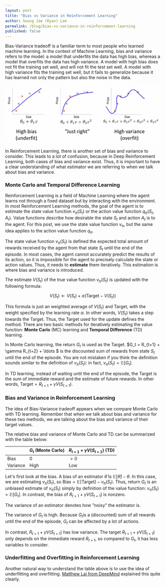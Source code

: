 ```yaml
---
layout: post
title: "Bias vs Variance in Reinforcement Learning"
author: Seung Jae (Ryan) Lee
permalink: /blog/bias-vs-variance-in-reinforcement-learning
published: false
---
```


Bias-Variance tradeoff is a familiar term to most people who learned machine learning. In the context of Machine Learning, bias and variance refers to the model: a model that underfits the data has high bias, whereas a model that overfits the data has high variance. A model with high bias does not fit the training set well, and will not fit the test set well. A model with high variance fits the training set well, but it fails to generalize because it has learned not only the pattern but also the noise in the data.

![Bias vs. Variance in Andrew Ng's Coursera course](underfit_right_overfit.png)

In Reinforcement Learning, there is another set of bias and variance to consider. This leads to a lot of confusion, because in Deep Reinforcement Learning, both cases of bias and variance exist. Thus, it is important to have a clear understanding of what estimator we are referring to when we talk about bias and variance.

### Monte Carlo and Temporal Difference Learning

Reinforcement Learning is a field of Machine Learning where the agent learns not through a fixed dataset but by interacting with the environment. In most Reinforcement Learning methods, the goal of the agent is to estimate the state value function $v_{\pi}(S_t)$ or the action value function $q_{\pi}(S_t, A_t)$. Value functions describe how desirable the state $S_t$ and action $A_t$ is to the agent. For this post, we use the state value function $v_{\pi}$, but the same idea applies to the action value function $q_{\pi}$.

The state value function $v_{\pi}(S_t)$ is defined the expected total amount of rewards received by the agent from that state $S_t$ until the end of the episode. In most cases, the agent cannot accurately predict the results of its action, so it is impossible for the agent to precisely calculate the state or action values. Thus, it needs to **estimate** them iteratively. This estimation is where bias and variance is introduced.

The estimate $V(S_t)$ of the true value function $v_{\pi}(S_t)$ is updated with the following formula:

$$ V(S_t) \leftarrow V(S_t) + \alpha (\text{Target} - V(S_t))$$

This formula is just an weighted average of $V(S_t)$ and $\text{Target}$, with the weight specified by the learning rate $\alpha$. In other words, $V(S_t)$ takes a step towards the $\text{Target}$. Thus, the $\text{Target}$ used for the update defines the method. There are two basic methods for iteratively estimating the value function: **Monte Carlo** (MC) learning and **Temporal Difference** (TD) learning. 

In Monte Carlo learning, the return $G_t$ is used as the $\text{Target}$. $G_t = R_{t+1} + \gamma R_{t+2} + \ldots $ is the discounted sum of rewards from state $S_t$ until the end of the episode. You are not mistaken if you think the definition sounds similar to the definition of $v_{\pi}(S_t)$: in fact, $v_{\pi}(S_t) = \mathbb{E}[G_t]$.

In TD learning, instead of waiting until the end of the episode, the $\text{Target}$ is the sum of immediate reward and the estimate of future rewards. In other words, $\text{Target} = R_{t+1} + \gamma V(S_{t+1})$.

### Bias and Variance in Reinforcement Learning

The idea of Bias-Variance tradeoff appears when we compare Monte Carlo with TD learning. Remember that when we talk about bias and variance for these two methods, we are talking about the bias and variance of their target values.

The relative bias and variance of Monte Carlo and TD can be summarized with the table below:

|          | $G_t$ (Monte Carlo) | $R_{t+1} + \gamma V(S_{t+1})$ (TD) |
| -------- | ------------------- | ---------------------------------- |
| Bias     | 0                   | $> 0$                              |
| Variance | High                | Low                                |

Let's first look at the bias. A bias of an estimator $\hat{\theta}$ is $\mathbb{E}[\hat{\theta}] - \theta$. In this case, we are estimating $v_{\pi}(S_t)$, so $\text{Bias} = \mathbb{E}[\text{Target}] - v_{\pi}(S_t)$. Thus, return $G_t$ is an unbiased estimate of $v_{\pi}(S_t)$ simply by definition of the value function: $v_{\pi}(S_t) = \mathbb{E} [G_t]$. In contrast, the bias of $R_{t+1} + \gamma V(S_{t+1})$ is nonzero.

The variance of an estimator denotes how "noisy" the estimator is.

The variance of $G_t​$ is high. Because $G_t​$ is a (discounted) sum of all rewards until the end of the episode, $G_t​$ can be affected by a lot of actions.

In contrast, $R_{t+1} + \gamma V(S_{t+1})$ has low variance. The target $R_{t+1} + \gamma V(S_{t+1})$ only depends on the immediate reward $R_{t+1}$, so compared to $G_t$, it has less variables to consider.

### Underfitting and Overfitting in Reinforcement Learning

Another natural way to understand the table above is to use the idea of underfitting and overfitting. [Matthew Lai from DeepMind](http://qr.ae/TUppf6) explained this quite clearly.